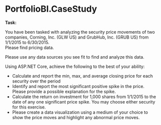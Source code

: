 # PortfolioBI.CaseStudy
**Task:**

You have been tasked with analyzing the security price movements of two companies, Corning, Inc. (GLW US) and GrubHub, Inc. (GRUB US) from 1/1/2015 to 6/30/2015.  
Please find pricing data. 

Please use any data sources you see fit to find and analyze this data.

Using ASP.NET Core, achieve the following to the best of your ability:

- Calculate and report the min, max, and average closing price for each security over the period
- Identify and report the most significant positive spike in the price.  Please provide a possible explanation for the spike.
- Calculate the return on investment for 1,000 shares from 1/1/2015 to the date of any one significant price spike. You may choose either security for this exercise.
- Please create a data visualization using a medium of your choice to show the price moves and highlight any abnormal price moves.
